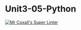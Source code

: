 # Unit3-05-Python
[![Mr Coxall's Super Linter](https://github.com/ICS3U-C-Programming-ZakG/Unit3-05-Python/workflows/Mr%20Coxall's%20Super%20Linter/badge.svg)](https://github.com/ICS3U-C-Programming-ZakG/Unit3-05-Python/actions/)
